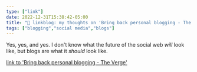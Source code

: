 ```yaml
---
type: ["link"]
date: 2022-12-31T15:38:42-05:00
title: "🔗 linkblog: my thoughts on 'Bring back personal blogging - The Verge'"
tags: ["blogging","social media","blogs"]
---
```

Yes, yes, and yes. I don't know what the future of the social web *will* look like, but blogs are what it *should* look like.  
 

[link to 'Bring back personal blogging - The Verge'](https://www.theverge.com/23513418/bring-back-personal-blogging)
